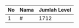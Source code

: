 | No | Nama            | Jumlah Level |
|----|-----------------|--------------|
| 1  | #    |    1712        |
